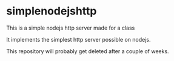 # simplenodejshttp
This is a simple nodejs http server made for a class

It implements the simplest http server possible on nodejs.

This repository will probably get deleted after a couple of weeks.
